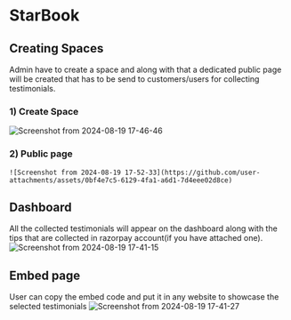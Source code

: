 # StarBook

## Creating Spaces
   Admin have to create a space and along with that a dedicated public page will be created that has to be send to customers/users for collecting testimonials.
   
  ### 1) Create Space
   ![Screenshot from 2024-08-19 17-46-46](https://github.com/user-attachments/assets/c2533fd1-9bbf-4233-8f39-74793ef7616e)

  ### 2) Public page
    ![Screenshot from 2024-08-19 17-52-33](https://github.com/user-attachments/assets/0bf4e7c5-6129-4fa1-a6d1-7d4eee02d8ce)

    
## Dashboard
  All the collected testimonials will appear on the dashboard along with the tips that are collected in razorpay account(if you have attached one).
![Screenshot from 2024-08-19 17-41-15](https://github.com/user-attachments/assets/998680e3-399e-4ca2-8a69-d13aaac8fe64)

## Embed page
   User can copy the embed code and put it in any website to showcase the selected testimonials
![Screenshot from 2024-08-19 17-41-27](https://github.com/user-attachments/assets/ca56ec6b-6080-4a2b-a62c-0b376f41f16d)
